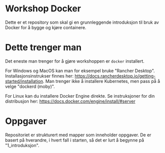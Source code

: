 # Workshop Docker
Dette er et repository som skal gi en grunnleggende introduksjon til bruk av Docker for å bygge og kjøre containere.

# Dette trenger man
Det eneste man trenger for å gjøre workshoppen er `docker` installert.

For Windows og MacOS kan man for eksempel bruke "Rancher Desktop". Installasjonsinstrukser finnes her: https://docs.rancherdesktop.io/getting-started/installation. Man trenger ikke å installere Kubernetes, men pass på å velge "dockerd (moby)".

For Linux kan du installere Docker Engine direkte. Se instruksjoner for din distribusjon her: https://docs.docker.com/engine/install/#server

# Oppgaver
Repositoriet er strukturert med mapper som inneholder oppgaver. De er basert på hverandre, i hvert fall i starten, så det er lurt å begynne på "1_introduksjon". 